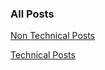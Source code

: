 

### All Posts

[Non Technical Posts](Non-Technical-Posts.md)

[Technical Posts](Technical-Posts.md)
